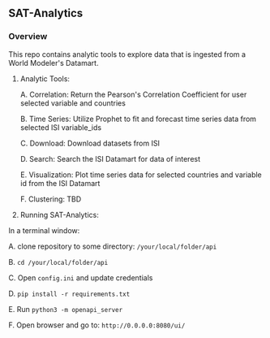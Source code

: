 ## SAT-Analytics

### Overview
This repo contains analytic tools to explore data that is ingested from a World Modeler's Datamart. 

   1. Analytic Tools:
       
      A. Correlation: Return the Pearson's Correlation Coefficient for user selected variable and countries
      
      B. Time Series: Utilize Prophet to fit and forecast time series data from selected ISI variable_ids
      
      C. Download: Download datasets from ISI
      
      D. Search: Search the ISI Datamart for data of interest
      
      E. Visualization: Plot time series data for selected countries and variable id from the ISI Datamart
      
      F. Clustering: TBD
       
   2. Running SAT-Analytics:
   
   In a terminal window:
   
   A. clone repository to some directory: `/your/local/folder/api`
       
   B. `cd /your/local/folder/api`
       
   C. Open `config.ini` and update credentials
       
   D. `pip install -r requirements.txt`
       
   E. Run `python3 -m openapi_server`
       
   F. Open browser and go to: `http://0.0.0.0:8080/ui/`
